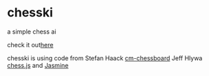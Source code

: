 # chesski
a simple chess ai

check it out[here](https://ofietze.github.io/chesski/)

chesski is using code from
Stefan Haack [cm-chessboard](https://github.com/shaack/cm-chessboard)
Jeff Hlywa [chess.js](https://github.com/jhlywa/chess.js/)
and [Jasmine](https://github.com/jasmine/jasmine)
